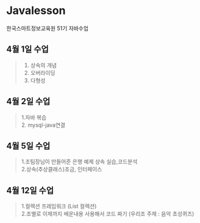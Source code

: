 # Javalesson
한국스마트정보교육원 51기 자바수업


## 4월 1일 수업

> 1. 상속의 개념<br>
> 2. 오버라이딩 <br>
> 3. 다형성

## 4월 2일 수업
> 1.자바 복습<br>
> 2. mysql-java연결

## 4월 5일 수업
> 1.조팀장님이 만들어준 은행 예제 상속 실습,코드분석<br>
> 2.상속(추상클래스)조금, 인터페이스

## 4월 12일 수업
> 1.컬렉션 프레임워크 (List 컬렉션) <br>
> 2.조별로 이제까지 배운내용 사용해서 코드 짜기 (우리조 주제 : 음악 초성퀴즈)